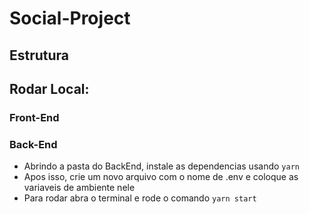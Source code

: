 # Social-Project

## Estrutura

## Rodar Local:

### Front-End

### Back-End
* Abrindo a pasta do BackEnd, instale as dependencias usando ```yarn```
* Apos isso, crie um novo arquivo com o nome de .env e coloque as variaveis de ambiente nele
* Para rodar abra o terminal e rode o comando ```yarn start```
